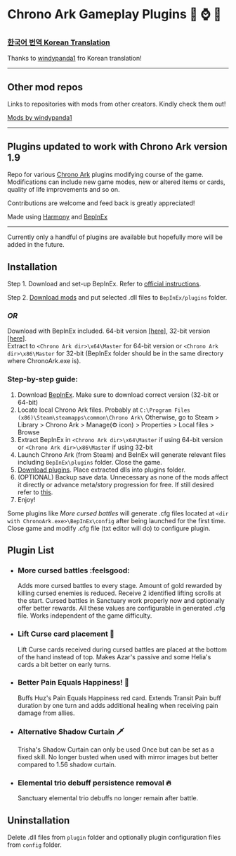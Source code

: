 # Chrono Ark Gameplay Plugins :baguette_bread: :watch: :hedgehog:

### [**한국어 번역 Korean Translation**](https://github.com/Neoshrimp/ChronoArk-gameplay-plugins/blob/master/KoreanREADME.md)
Thanks to [windypanda1](https://github.com/fwqefwqef) fro Korean translation!

---
## Other mod repos
Links to repositories with mods from other creators. Kindly check them out!

[Mods by windypanda1](https://github.com/fwqefwqef/ChronoArkMods-windy)

---
## Plugins updated to work with Chrono Ark version 1.9

Repo for various [Chrono Ark](https://store.steampowered.com/app/1188930/Chrono_Ark/) plugins modifying course of the game. 
Modifications can include new game modes, new or altered items or cards, quality of life improvements and so on.

Contributions are welcome and feed back is greatly appreciated!

Made using  [Harmony](https://github.com/pardeike/Harmony) and [BepInEx](https://github.com/BepInEx/BepInEx)

---
Currently only a handful of plugins are available but hopefully more will be added in the future.
## Installation

Step 1. Download and set-up BepInEx. Refer to [official instructions](https://docs.bepinex.dev/master/articles/user_guide/installation/unity_mono.html).

Step 2. [Download mods](https://github.com/Neoshrimp/ChronoArk-gameplay-plugins/releases) and put selected .dll files to `BepInEx/plugins` folder.

### *OR*

Download with BepInEx included. 64-bit version [[here]](https://github.com/Neoshrimp/ChronoArk-gameplay-plugins/releases/download/1.1.1/allplugins_BepInEx_x64_included-13-09-2021.zip), 32-bit version [[here]](https://github.com/Neoshrimp/ChronoArk-gameplay-plugins/releases/download/1.1.1/allplugins_BepInEx_x86_included-13-09-2021.zip). \
Extract to `<Chrono Ark dir>\x64\Master` for 64-bit version or `<Chrono Ark dir>\x86\Master` for 32-bit (BepInEx folder should be in the same directory where ChronoArk.exe is).

### Step-by-step guide:
1. Download [BepInEx](https://github.com/BepInEx/BepInEx/releases/tag/v5.4.15). Make sure to download correct version (32-bit or 64-bit)
2. Locate local Chrono Ark files. Probably at `C:\Program Files (x86)\Steam\steamapps\common\Chrono Ark\` Otherwise, go to Steam > Library > Chrono Ark > Manage(:gear: icon) > Properties > Local files > Browse
3. Extract BepInEx in `<Chrono Ark dir>\x64\Master` if using 64-bit version or `<Chrono Ark dir>\x86\Master` if using 32-bit
4. Launch Chrono Ark (from Steam) and BeInEx will generate relevant files including `BepInEx\plugins` folder. Close the game.
5. [Download plugins](https://github.com/Neoshrimp/ChronoArk-gameplay-plugins/releases/download/1.1.1/CAv1.62_allplugins-13-09-2021.zip). Place extracted dlls into plugins folder.
6. (OPTIONAL) Backup save data. Unnecessary as none of the mods affect it directly or advance meta/story progression for free. If still desired refer to [this](https://steamcommunity.com/app/1188930/discussions/1/4917340730760337347/).
7. Enjoy!

Some plugins like *More cursed battles* will generate .cfg files located at `<dir with ChronoArk.exe>\BepInEx\config` after being launched for the first time. Close game and modify .cfg file (txt editor will do) to configure plugin.

## Plugin List

* ### More cursed battles :feelsgood:
  Adds more cursed battles to every stage. Amount of gold rewarded by killing cursed enemies is reduced. Receive 2 identified lifting scrolls at the start. Cursed battles in Sanctuary work properly now and optionally offer better rewards. All these values are configurable in generated .cfg file. Works independent of the game difficulty.
* ### Lift Curse card placement :scroll:
  Lift Curse cards received during cursed battles are placed at the bottom of the hand instead of top. Makes Azar's passive and some Helia's cards a bit better on early turns.
* ### Better Pain Equals Happiness! :carrot:
  Buffs Huz's Pain Equals Happiness red card. Extends Transit Pain buff duration by one turn and adds additional healing when receiving pain damage from allies.
* ### Alternative Shadow Curtain :dagger:
  Trisha's Shadow Curtain can only be used Once but can be set as a fixed skill. No longer busted when used with mirror images but better compared to 1.56 shadow curtain.
* ### Elemental trio debuff persistence removal :fire:
  Sanctuary elemental trio debuffs no longer remain after battle.
  
  

## Uninstallation
Delete .dll files from `plugin` folder and optionally plugin configuration files from `config` folder. 
